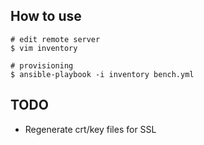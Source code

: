 ## How to use

```
# edit remote server
$ vim inventory

# provisioning
$ ansible-playbook -i inventory bench.yml
```

## TODO
* Regenerate crt/key files for SSL
